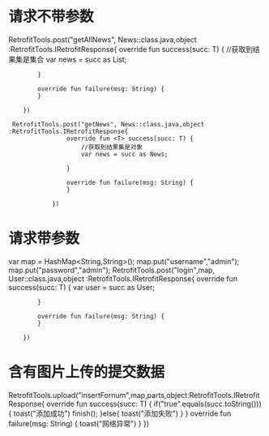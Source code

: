 # 请求不带参数
RetrofitTools.post("getAllNews", News::class.java,object :RetrofitTools.IRetrofitResponse{
            override fun <T> success(succ: T) {
                //获取到结果集是集合
                var news = succ as List<News>;

            }

            override fun failure(msg: String) {
            }

        })

     RetrofitTools.post("getNews", News::class.java,object :RetrofitTools.IRetrofitResponse{
                    override fun <T> success(succ: T) {
                        //获取到结果集是对象
                        var news = succ as News;

                    }

                    override fun failure(msg: String) {
                    }

                })
 # 请求带参数
 var map = HashMap<String,String>();
        map.put("username","admin");
        map.put("password","admin");
        RetrofitTools.post("login",map, User::class.java,object :RetrofitTools.IRetrofitResponse{
            override fun <T> success(succ: T) {
                var user = succ as User;

            }

            override fun failure(msg: String) {
            }

        })

# 含有图片上传的提交数据
 RetrofitTools.upload("insertFornum",map,parts,object:RetrofitTools.IRetrofitResponse{
            override fun <T> success(succ: T) {
                if("true".equals(succ.toString())){
                    toast("添加成功")
                    finish();
                }else{
                    toast("添加失败")
                }
            }
            override fun failure(msg: String) {
                toast("网络异常")
            }
        })